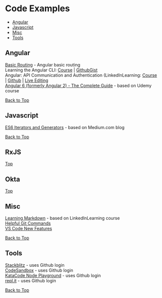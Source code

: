 # Code Examples
* [Angular](#angular)
* [Javascript](#javascript)
* [Misc](#misc)
* [Tools](#tools)
## Angular
[Basic Routing]()  - Angular basic routing  
Learning the Angular CLI: [Course](https://www.linkedin.com/learning/learning-the-angular-cli-2) | [GithubGist](https://gist.github.com/kozigh01/37b52fc1362da677b953c957178ee703)  
Angular: API Communication and Authentication (LinkedInLearning: [Course](https://www.linkedin.com/learning/angular-api-communication-and-authentication) | [Github](https://github.com/kozigh01/AngularAPICommAndAuth) | [Live Editing](https://stackblitz.com/github/kozigh01/AngularAPICommAndAuth/tree/master/my-app)  
[Angular 6 (formerly Angular 2) - The Complete Guide](https://www.udemy.com/the-complete-guide-to-angular-2/learn/v4/overview) - based on Udemy course

[Back to Top](#code-examples)  
## Javascript
[ES6 Iterators and Generators](https://github.com/kozigh01/es6-iterators-generators) - based on Medium.com blog  

[Back to Top](#code-examples)
## RxJS
[Top](#code-examples)
## Okta
[Top](#code-examples)
## Misc
[Learning Markdown](https://gist.github.com/kozigh01/b93a28c22b1e564c6a2d6f417712c97e) - based on LinkedInLearning course  
[Helpful Git Commands](https://gist.github.com/kozigh01/38da36a44765bba001669daa428209ac)  
[VS Code New Features](https://gist.github.com/kozigh01/252c2345aa4cb936bd85f08d15cd3fec)  

[Back to Top](#code-examples)
## Tools
[Stackblitz](https://stackblitz.com/) - uses Github login  
[CodeSandbox](https://codesandbox.io/) - uses Github login  
[KataCode Node Playground](https://www.katacoda.com/courses/nodejs/playground) - uses Github login  
[repl.it](https://repl.it/repls) - uses Github login  

[Back to Top](#code-examples)

